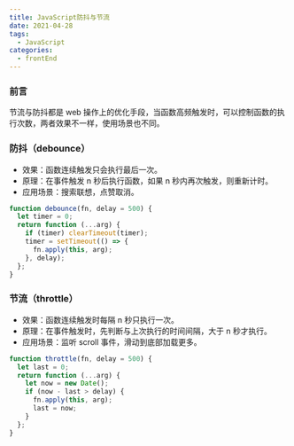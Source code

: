 ```yaml
---
title: JavaScript防抖与节流
date: 2021-04-28
tags:
  - JavaScript
categories:
  - frontEnd
---
```


### 前言

节流与防抖都是 web 操作上的优化手段，当函数高频触发时，可以控制函数的执行次数，两者效果不一样，使用场景也不同。

<!-- more -->

### 防抖（debounce）

- 效果：函数连续触发只会执行最后一次。
- 原理：在事件触发 n 秒后执行函数，如果 n 秒内再次触发，则重新计时。
- 应用场景：搜索联想，点赞取消。

```js
function debounce(fn, delay = 500) {
  let timer = 0;
  return function (...arg) {
    if (timer) clearTimeout(timer);
    timer = setTimeout(() => {
      fn.apply(this, arg);
    }, delay);
  };
}
```

### 节流（throttle）

- 效果：函数连续触发时每隔 n 秒只执行一次。
- 原理：在事件触发时，先判断与上次执行的时间间隔，大于 n 秒才执行。
- 应用场景：监听 scroll 事件，滑动到底部加载更多。

```js
function throttle(fn, delay = 500) {
  let last = 0;
  return function (...arg) {
    let now = new Date();
    if (now - last > delay) {
      fn.apply(this, arg);
      last = now;
    }
  };
}
```
